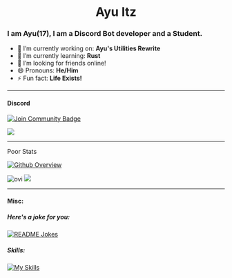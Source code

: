 <h1 align="center"> Ayu Itz </h1>

### I am Ayu(17), I am a Discord Bot developer and a Student.

- 🔭 I’m currently working on: **Ayu's Utilities Rewrite**
- 🌱 I’m currently learning: **Rust**
- 👯 I’m looking for friends online!
- 😄 Pronouns: **He/Him**
- ⚡ Fun fact: **Life Exists!**

---
#### Discord

<a href="https://discord.gg/BrMtkWS8GS"><img src="https://img.shields.io/discord/733027681184251937.svg?style=flat&label=Join%20Community&color=7289DA" alt="Join Community Badge"/></a>


[![](https://discord.c99.nl/widget/theme-4/748053138354864229.png)](https://discord.gg/BrMtkWS8GS)


---
Poor Stats

[![Github Overview](https://github-readme-stats.vercel.app/api?username=iayushanand&include_all_commits=true&count_private=true&show_icons=true&line_height=20&title_color=b0b0b0&icon_color=9100d4&text_color=A1A1A1&bg_color=0,000000,550299)](https://github.com/iayushanand)

<img src="https://github-readme-stats.vercel.app/api/top-langs?username=iayushanand&show_icons=true&locale=en&layout=compact&theme=chartreuse-dark" alt="ovi" />


<img src="https://github-profile-trophy.vercel.app/?username=iayushanand&theme=juicyfresh&no-bg=true" />

---

#### Misc: <br>
##### Here's a joke for you:
<a href="https://readme-jokes.vercel.app"><img align="center" src="https://readme-jokes.vercel.app/api" alt="README Jokes"></a>

##### Skills:
[![My Skills](https://skillicons.dev/icons?i=py,html,css,mongodb,java,figma,discord,heroku,flask,fastapi,bots,bootstrap)](https://ayuitz.xyz)

<!-- ##### Socials: -->

